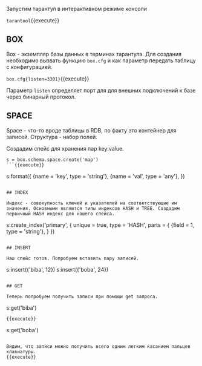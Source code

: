 Запустим тарантул в интерактивном режиме консоли

`tarantool`{{execute}}

## BOX

Box - экземпляр базы данных в терминах тарантула. Для создания необходимо вызвать функцию `box.cfg` и как параметр передать таблицу с конфигурацией.

`box.cfg{listen=3301}`{{execute}}

Параметр `listen` определяет порт для для внешних подключений к базе через бинарный протокол.

## SPACE

Space - что-то вроде таблицы в RDB, по факту это контейнер для записей. Структура - набор полей.

Создадим спейс для хранения пар key:value.

```
s = box.schema.space.create('map')
```{{execute}}

```
s:format({
    {name = 'key', type = 'string'},
    {name = 'val', type = 'any'},
})
```{{execute}}

## INDEX

Индекс - совокупность ключей и указателей на соответствующие им значения. Основными являются типы индексов HASH и TREE. Создадим первичный HASH индекс для нашего спейса.

```
s:create_index('primary', {
    unique = true,
    type = 'HASH',
    parts = {
        {field = 1, type = 'string'},
    }
})
```{{execute}}

## INSERT

Наш спейс готов. Попробуем вставить пару записей.

```
s:insert({'biba', 12})
s:insert({'boba', 24})
```{{execute}}

## GET

Теперь попробуем получить записи при помощи get запроса.

```
s:get('biba')
```
{{execute}}

```
s:get('boba')
```

Видим, что записи можно получить всего одним легким касанием пальцев клавиатуры.
{{execute}}

